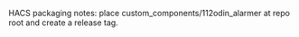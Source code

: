 HACS packaging notes: place custom_components/112odin_alarmer at repo root and create a release tag.
